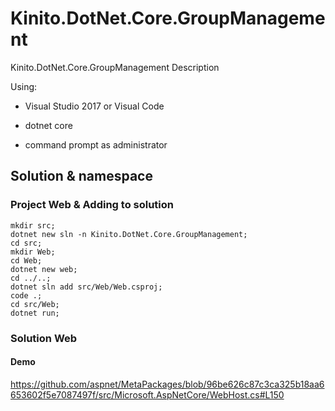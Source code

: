 # Kinito.DotNet.Core.GroupManagement
Kinito.DotNet.Core.GroupManagement Description

Using:

* Visual Studio 2017 or Visual Code

* dotnet core

* command prompt as administrator

## Solution & namespace

### Project Web & Adding to solution

```
mkdir src;
dotnet new sln -n Kinito.DotNet.Core.GroupManagement;
cd src;
mkdir Web;
cd Web;
dotnet new web;
cd ../..;
dotnet sln add src/Web/Web.csproj;
code .;
cd src/Web;
dotnet run;
```
### Solution Web

#### Demo

https://github.com/aspnet/MetaPackages/blob/96be626c87c3ca325b18aa6653602f5e7087497f/src/Microsoft.AspNetCore/WebHost.cs#L150

